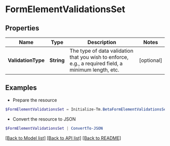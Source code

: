 # FormElementValidationsSet
## Properties

Name | Type | Description | Notes
------------ | ------------- | ------------- | -------------
**ValidationType** | **String** | The type of data validation that you wish to enforce, e.g., a required field, a minimum length, etc. | [optional] 

## Examples

- Prepare the resource
```powershell
$FormElementValidationsSet = Initialize-Tm.BetaFormElementValidationsSet  -ValidationType REQUIRED
```

- Convert the resource to JSON
```powershell
$FormElementValidationsSet | ConvertTo-JSON
```

[[Back to Model list]](../README.md#documentation-for-models) [[Back to API list]](../README.md#documentation-for-api-endpoints) [[Back to README]](../README.md)


